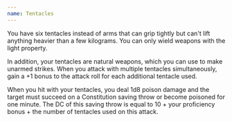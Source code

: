 ```yaml
---
name: Tentacles
---
```

You have six tentacles instead of arms that can grip tightly but can't lift anything heavier than a few kilograms.
You can only wield weapons with the light property.

In addition, your tentacles are natural weapons, which you can use to make unarmed strikes. When you attack
with multiple tentacles simultaneously, gain a +1 bonus to the attack roll for each additional tentacle used.

When you hit with your tentacles, you deal 1d8 poison damage and the target must succeed on a
Constitution saving throw or become poisoned for one minute. The DC of this saving throw is equal to
10 + your proficiency bonus + the number of tentacles used on this attack.



